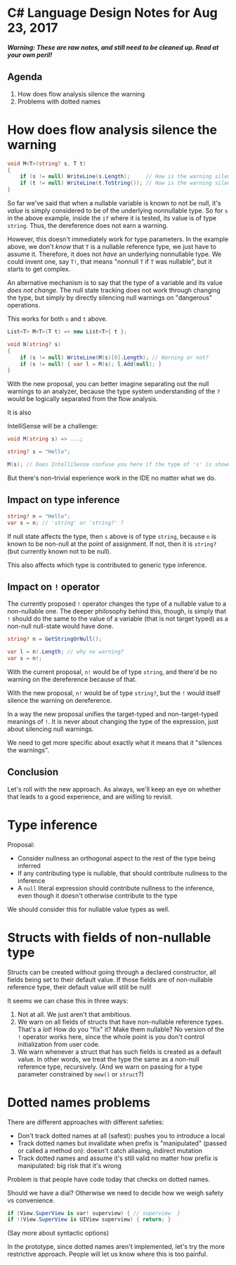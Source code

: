 # C# Language Design Notes for Aug 23, 2017

***Warning: These are raw notes, and still need to be cleaned up. Read at your own peril!***

## Agenda

1. How does flow analysis silence the warning
2. Problems with dotted names


# How does flow analysis silence the warning

``` c#
void M<T>(string? s, T t)
{
    if (s != null) WriteLine(s.Length);     // How is the warning silenced?
    if (t != null) WriteLine(t.ToString()); // How is the warning silenced?
}
```

So far we've said that when a nullable variable is known to not be null, it's *value* is simply considered to be of the underlying nonnullable type. So for `s` in the above example, inside the `if` where it is tested, its value is of type `string`. Thus, the dereference does not earn a warning.

However, this doesn't immediately work for type parameters. In the example above, we don't *know* that `T` is a nullable reference type, we just have to assume it. Therefore, it does not *have* an underlying nonnullable type. We could invent one, say `T!`, that means "nonnull `T` if `T` was nullable", but it starts to get complex.

An alternative mechanism is to say that the type of a variable and its value *does not change*. The null state tracking does not work through changing the type, but simply by directly silencing null warnings on "dangerous" operations.

This works for both `s` and `t` above.

``` c#
List<T> M<T>(T t) => new List<T>{ t };

void N(string? s)
{
    if (s != null) WriteLine(M(s)[0].Length); // Warning or not?
    if (s != null) { var l = M(s); l.Add(null); }
}
```

With the new proposal, you can better imagine separating out the null warnings to an analyzer, because the type system understanding of the `?` would be logically separated from the flow analysis.

It is also 

IntelliSense will be a challenge:

``` c#
void M(string s) => ...;

string? s = "Hello";

M(s); // Does IntelliSense confuse you here if the type of 's' is shown as 'string?'
``` 

But there's non-trivial experience work in the IDE no matter what we do.


## Impact on type inference

``` c#
string? n = "Hello";
var s = n; // 'string' or 'string?' ?
```

If null state affects the type, then `s` above is of type `string`, because `n` is known to be non-null at the point of assignment. If not, then it is `string?` (but currently known not to be null).

This also affects which type is contributed to generic type inference.

## Impact on `!` operator

The currently proposed `!` operator changes the type of a nullable value to a non-nullable one. The deeper philosophy behind this, though, is simply that `!` should do the same to the value of a variable (that is not target typed) as a non-null null-state would have done.

``` c#
string? n = GetStringOrNull();

var l = n!.Length; // why no warning?
var s = n!;
```

With the current proposal, `n!` would be of type `string`, and there'd be no warning on the dereference because of that. 

With the new proposal, `n!` would be of type `string?`, but the `!` would itself silence the warning on dereference.

In a way the new proposal unifies the target-typed and non-target-typed meanings of `!`. It is never about changing the type of the expression, just about silencing null warnings.

We need to get more specific about exactly what it means that it "silences the warnings".

## Conclusion

Let's roll with the new approach. As always, we'll keep an eye on whether that leads to a good experience, and are willing to revisit.


# Type inference

Proposal:

- Consider nullness an orthogonal aspect to the rest of the type being inferred
- If any contributing type is nullable, that should contribute nullness to the inference
- A `null` literal expression should contribute nullness to the inference, even though it doesn't otherwise contribute to the type

We should consider this for nullable value types as well.


# Structs with fields of non-nullable type

Structs can be created without going through a declared constructor, all fields being set to their default value. If those fields are of non-nullable reference type, their default value will still be null!

It seems we can chase this in three ways:

1. Not at all. We just aren't that ambitious.
2. We warn on all fields of structs that have non-nullable reference types. That's a *lot*! How do you "fix" it? Make them nullable? No version of the `!` operator works here, since the whole point is you don't control initialization from user code.
3. We warn whenever a struct that has such fields is created as a default value. In other words, we treat the type the same as a non-null reference type, recursively. (And we warn on passing for a type parameter constrained by `new()` or `struct`?)


# Dotted names problems

There are different approaches with different safeties:

- Don't track dotted names at all (safest): pushes you to introduce a local
- Track dotted names but invalidate when prefix is "manipulated" (passed or called a method on): doesn't catch aliasing, indirect mutation
- Track dotted names and assume it's still valid no matter how prefix is manipulated: big risk that it's wrong

Problem is that people have code today that checks on dotted names.

Should we have a dial? Otherwise we need to decide how we weigh safety vs convenience.

``` c#
if (View.SuperView is var! superview) { // superview  }
if !(View.SuperView is UIView superview) { return; }
```

(Say more about syntactic options)

In the prototype, since dotted names aren't implemented, let's try the more restrictive approach. People will let us know where this is too painful.


